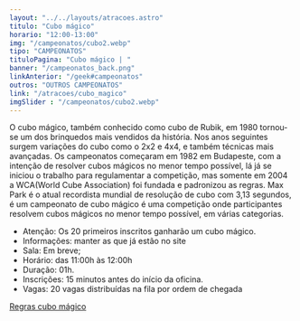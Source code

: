 ```yaml
---
layout: "../../layouts/atracoes.astro"
titulo: "Cubo mágico"
horario: "12:00-13:00"
img: "/campeonatos/cubo2.webp"
tipo: "CAMPEONATOS"
tituloPagina: "Cubo mágico | "
banner: "/campeonatos_back.png"
linkAnterior: "/geek#campeonatos"
outros: "OUTROS CAMPEONATOS"
link: "/atracoes/cubo_magico"
imgSlider : "/campeonatos/cubo2.webp"
---
```


O cubo mágico, também conhecido como cubo de Rubik, em 1980 tornou-se um dos brinquedos mais vendidos da história. Nos anos seguintes surgem variações do cubo como o 2x2 e 4x4, e também técnicas mais avançadas.
Os campeonatos começaram em 1982 em Budapeste, com a intenção de  resolver cubos mágicos no menor tempo possível, lá já se iniciou o trabalho para regulamentar a competição, mas somente em 2004 a WCA(World Cube Association) foi fundada e padronizou as regras. 
Max Park é o atual recordista mundial de resolução de cubo com  3,13 segundos, é um campeonato de cubo mágico é uma competição onde participantes resolvem cubos mágicos no menor tempo possível, em várias categorias.

- Atenção: Os 20  primeiros inscritos ganharão um cubo mágico.
- Informações: manter as que já estão no site
- Sala: Em breve;
- Horário: das 11:00h às 12:00h
- Duração: 01h.
- Inscrições: 15 minutos antes do início da oficina.
- Vagas: 20 vagas distribuídas na fila por ordem de chegada

[Regras cubo mágico](https://drive.google.com/file/d/10hWWrlODvn4_igMW7KNhowsxp4kPI5_G/view?usp=sharing)